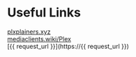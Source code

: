 # Useful Links

[plxplainers.xyz](https://www.plxplainers.xyz/)<br>
[mediaclients.wiki/Plex](https://mediaclients.wiki/Plex)<br>
[{{ request_url }}](https://{{ request_url }})<br>

